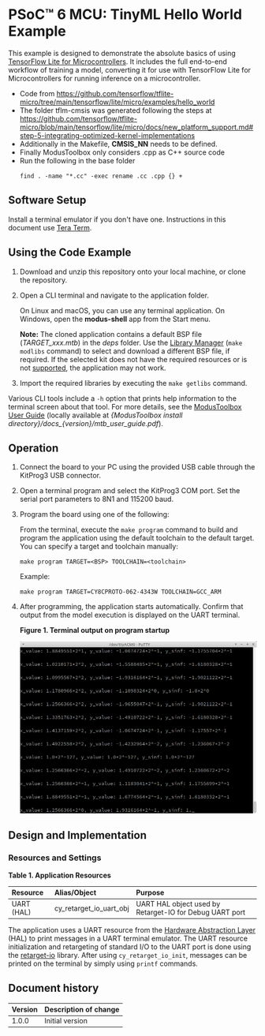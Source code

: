 # PSoC&trade; 6 MCU: TinyML Hello World Example

This example is designed to demonstrate the absolute basics of using [TensorFlow
Lite for Microcontrollers](https://www.tensorflow.org/lite/microcontrollers).
It includes the full end-to-end workflow of training a model, converting it for
use with TensorFlow Lite for Microcontrollers for running inference on a
microcontroller.

- Code from https://github.com/tensorflow/tflite-micro/tree/main/tensorflow/lite/micro/examples/hello_world
- The folder tflm-cmsis was generated following the steps at https://github.com/tensorflow/tflite-micro/blob/main/tensorflow/lite/micro/docs/new_platform_support.md#step-5-integrating-optimized-kernel-implementations
- Additionally in the Makefile, **CMSIS_NN** needs to be defined.
- Finally ModusToolbox only considers .cpp as C++ source code
- Run the following in the base folder
  ```
  find . -name "*.cc" -exec rename .cc .cpp {} +
  ```

## Software Setup

Install a terminal emulator if you don't have one. Instructions in this document use [Tera Term](https://ttssh2.osdn.jp/index.html.en).

## Using the Code Example

1. Download and unzip this repository onto your local machine, or clone the repository.

2. Open a CLI terminal and navigate to the application folder.

   On Linux and macOS, you can use any terminal application. On Windows, open the **modus-shell** app from the Start menu.

   **Note:** The cloned application contains a default BSP file (*TARGET_xxx.mtb*) in the *deps* folder. Use the [Library Manager](https://www.cypress.com/ModusToolboxLibraryManager) (`make modlibs` command) to select and download a different BSP file, if required. If the selected kit does not have the required resources or is not [supported](#supported-kits-make-variable-target), the application may not work.

3. Import the required libraries by executing the `make getlibs` command.

Various CLI tools include a `-h` option that prints help information to the terminal screen about that tool. For more details, see the [ModusToolbox User Guide](https://www.cypress.com/ModusToolboxUserGuide) (locally available at *{ModusToolbox install directory}/docs_{version}/mtb_user_guide.pdf*).

## Operation

1. Connect the board to your PC using the provided USB cable through the KitProg3 USB connector.

2. Open a terminal program and select the KitProg3 COM port. Set the serial port parameters to 8N1 and 115200 baud.

3. Program the board using one of the following:

   From the terminal, execute the `make program` command to build and program the application using the default toolchain to the default target. You can specify a target and toolchain manually:
   ```
   make program TARGET=<BSP> TOOLCHAIN=<toolchain>
   ```

   Example:
   ```
   make program TARGET=CY8CPROTO-062-4343W TOOLCHAIN=GCC_ARM
   ```
</details>

4. After programming, the application starts automatically. Confirm that output from the model execution is displayed on the UART terminal.

   **Figure 1. Terminal output on program startup**

   ![](images/terminal-tinyml-hello-world.png)


## Design and Implementation

### Resources and Settings

**Table 1. Application Resources**

| Resource  |  Alias/Object     |    Purpose     |
| :------- | :------------    | :------------ |
| UART (HAL) |cy_retarget_io_uart_obj| UART HAL object used by Retarget-IO for Debug UART port |

The application uses a UART resource from the [Hardware Abstraction Layer](https://github.com/cypresssemiconductorco/psoc6hal) (HAL) to print messages in a UART terminal emulator. The UART resource initialization and retargeting of standard I/O to the UART port is done using the [retarget-io](https://github.com/cypresssemiconductorco/retarget-io) library. After using `cy_retarget_io_init`, messages can be printed on the terminal by simply using `printf` commands.


## Document history

| Version | Description of change |
| ------- | --------------------- |
| 1.0.0   | Initial version       |
